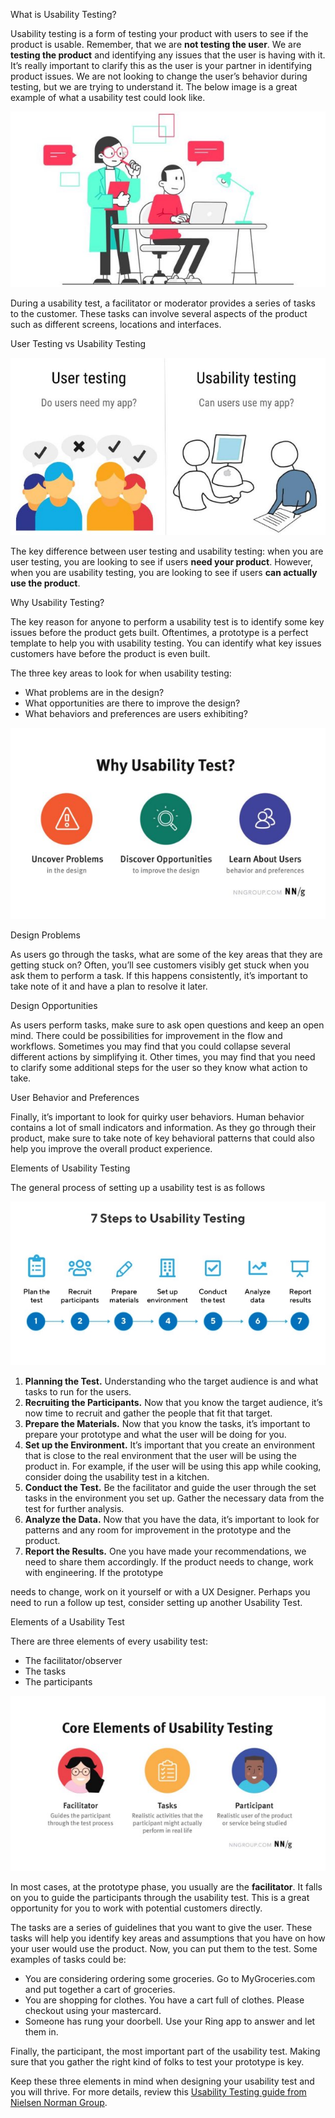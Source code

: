 ﻿What is Usability Testing?

Usability testing is a form of testing your product with users to see if the product is usable. Remember, that we are **not testing the user**. We are **testing the product** and identifying any issues that the user is having with it. It’s really important to clarify this as the user is your partner in identifying product issues. We are not looking to change the user’s behavior during testing, but we are trying to understand it. The below image is a great example of what a usability test could look like.

![](Aspose.Words.304c542f-2502-4e80-ae4b-8d21146991b7.001.jpeg)

During a usability test, a facilitator or moderator provides a series of tasks to the customer. These tasks can involve several aspects of the product such as different screens, locations and interfaces.

User Testing vs Usability Testing

![](Aspose.Words.304c542f-2502-4e80-ae4b-8d21146991b7.002.jpeg)

The key difference between user testing and usability testing: when you are user testing, you are looking to see if users **need your product**. However, when you are usability testing, you are looking to see if users **can actually use the product**.

Why Usability Testing?

The key reason for anyone to perform a usability test is to identify some key issues before the product gets built. Oftentimes, a prototype is a perfect template to help you with usability testing. You can identify what key issues customers have before the product is even built.

The three key areas to look for when usability testing:

- What problems are in the design?
- What opportunities are there to improve the design?
- What behaviors and preferences are users exhibiting?

![](Aspose.Words.304c542f-2502-4e80-ae4b-8d21146991b7.003.jpeg)

Design Problems

As users go through the tasks, what are some of the key areas that they are getting stuck on? Often, you’ll see customers visibly get stuck when you ask them to perform a task. If this happens consistently, it’s important to take note of it and have a plan to resolve it later.

Design Opportunities

As users perform tasks, make sure to ask open questions and keep an open mind. There could be possibilities for improvement in the flow and workflows. Sometimes you may find that you could collapse several different actions by simplifying it. Other times, you may find that you need to clarify some additional steps for the user so they know what action to take.

User Behavior and Preferences

Finally, it’s important to look for quirky user behaviors. Human behavior contains a lot of small indicators and information. As they go through their product, make sure to take note of key behavioral patterns that could also help you improve the overall product experience.

Elements of Usability Testing

The general process of setting up a usability test is as follows

![](Aspose.Words.304c542f-2502-4e80-ae4b-8d21146991b7.004.jpeg)

1. **Planning the Test.** Understanding who the target audience is and what tasks to run for the users.
1. **Recruiting the Participants.** Now that you know the target audience, it’s now time to recruit and gather the people that fit that target.
1. **Prepare the Materials.** Now that you know the tasks, it’s important to prepare your prototype and what the user will be doing for you.
1. **Set up the Environment.** It’s important that you create an environment that is close to the real environment that the user will be using the product in. For example, if the user will be using this app while cooking, consider doing the usability test in a kitchen.
1. **Conduct the Test.** Be the facilitator and guide the user through the set tasks in the environment you set up. Gather the necessary data from the test for further analysis.
1. **Analyze the Data.** Now that you have the data, it’s important to look for patterns and any room for improvement in the prototype and the product.
1. **Report the Results.** One you have made your recommendations, we need to share them accordingly. If the product needs to change, work with engineering. If the prototype

needs to change, work on it yourself or with a UX Designer. Perhaps you need to run a follow up test, consider setting up another Usability Test.

Elements of a Usability Test

There are three elements of every usability test:

- The facilitator/observer
- The tasks
- The participants

![](Aspose.Words.304c542f-2502-4e80-ae4b-8d21146991b7.005.jpeg)

In most cases, at the prototype phase, you usually are the **facilitator**. It falls on you to guide the participants through the usability test. This is a great opportunity for you to work with potential customers directly.

The tasks are a series of guidelines that you want to give the user. These tasks will help you identify key areas and assumptions that you have on how your user would use the product. Now, you can put them to the test. Some examples of tasks could be:

- You are considering ordering some groceries. Go to MyGroceries.com and put together a cart of groceries.
- You are shopping for clothes. You have a cart full of clothes. Please checkout using your mastercard.
- Someone has rung your doorbell. Use your Ring app to answer and let them in.

Finally, the participant, the most important part of the usability test. Making sure that you gather the right kind of folks to test your prototype is key.

Keep these three elements in mind when designing your usability test and you will thrive. For more details, review this [Usability Testing guide from Nielsen Norman Group](https://www.nngroup.com/articles/usability-testing-101/).
